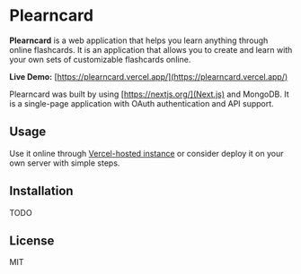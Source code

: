 # Plearncard

**Plearncard** is a web application that helps you learn anything through online flashcards.
It is an application that allows you to create and learn with your own sets of customizable flashcards online.

**Live Demo:** [https://plearncard.vercel.app/](https://plearncard.vercel.app/)

Plearncard was built by using [https://nextjs.org/](Next.js) and MongoDB. It is a single-page application with OAuth authentication and API support.

## Usage

Use it online through [Vercel-hosted instance](https://plearncard.vercel.app/) or consider deploy it on your own server with simple steps.

## Installation

TODO

## License

MIT
